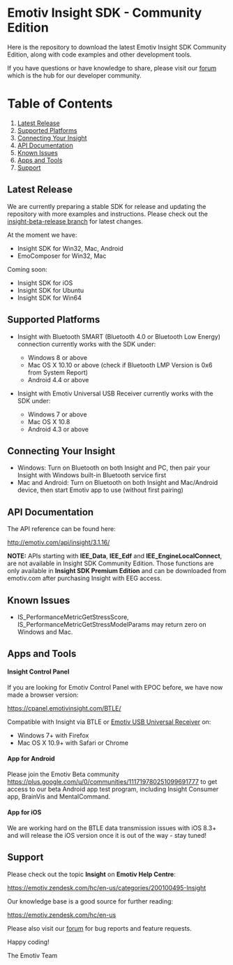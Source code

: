 # Emotiv Insight SDK - Community Edition

Here is the repository to download the latest Emotiv Insight SDK Community Edition, along with code examples and other development tools.

If you have questions or have knowledge to share, please visit our [forum](https://emotiv.com/forum/) which is the hub for our developer community.

# Table of Contents
1. [Latest Release](#latest-release)
2. [Supported Platforms](#supported-platforms)
3. [Connecting Your Insight](#connecting-your-insight)
4. [API Documentation](#api-documentation)
5. [Known Issues](#known-issues)
6. [Apps and Tools](#apps-and-tools)
7. [Support](#support)

## Latest Release
We are currently preparing a stable SDK for release and updating the repository with more examples and instructions. Please check out the [insight-beta-release branch](https://github.com/Emotiv/insight_sdk/tree/Insight-beta-release) for latest changes.

At the moment we have:
* Insight SDK for Win32, Mac, Android
* EmoComposer for Win32, Mac

Coming soon:
* Insight SDK for iOS
* Insight SDK for Ubuntu
* Insight SDK for Win64

## Supported Platforms
* Insight with Bluetooth SMART (Bluetooth 4.0 or Bluetooth Low Energy) connection currently works with the SDK under:
  * Windows 8 or above
  * Mac OS X 10.10 or above (check if Bluetooth LMP Version is 0x6 from System Report)
  * Android 4.4 or above

* Insight with Emotiv Universal USB Receiver currently works with the SDK under:
  * Windows 7 or above
  * Mac OS X 10.8
  * Android 4.3 or above

## Connecting Your Insight
* Windows: Turn on Bluetooth on both Insight and PC, then pair your Insight with Windows built-in Bluetooth service first
* Mac and Android: Turn on Bluetooth on both Insight and Mac/Android device, then start Emotiv app to use (without first pairing)

## API Documentation
The API reference can be found here:

http://emotiv.com/api/insight/3.1.16/

**NOTE:** APIs starting with **IEE_Data**, **IEE_Edf** and **IEE_EngineLocalConnect**, are not available in Insight SDK Community Edition. Those functions are only available in **Insight SDK Premium Edition** and can be downloaded from emotiv.com after purchasing Insight with EEG access.

## Known Issues
* IS_PerformanceMetricGetStressScore, IS_PerformanceMetricGetStressModelParams may return zero on Windows and Mac.

## Apps and Tools

#### Insight Control Panel
If you are looking for Emotiv Control Panel with EPOC before, we have now made a browser version:

https://cpanel.emotivinsight.com/BTLE/

Compatible with Insight via BTLE or [Emotiv USB Universal Receiver](https://emotiv.com/store/product_9.html) on:
* Windows 7+ with Firefox
* Mac OS X 10.9+ with Safari or Chrome

#### App for Android
Please join the Emotiv Beta community https://plus.google.com/u/0/communities/111719780251099691777 to get access to our beta Android app test program, including Insight Consumer app, BrainVis and MentalCommand.

#### App for iOS
We are working hard on the BTLE data transmission issues with iOS 8.3+ and will release the iOS version once it is out of the way - stay tuned!

## Support

Please check out the topic **Insight** on **Emotiv Help Centre**:

https://emotiv.zendesk.com/hc/en-us/categories/200100495-Insight

Our knowledge base is a good source for further reading:

https://emotiv.zendesk.com/hc/en-us
 
Please also visit our [forum](https://emotiv.com/forum/) for bug reports and feature requests.

Happy coding!

The Emotiv Team
